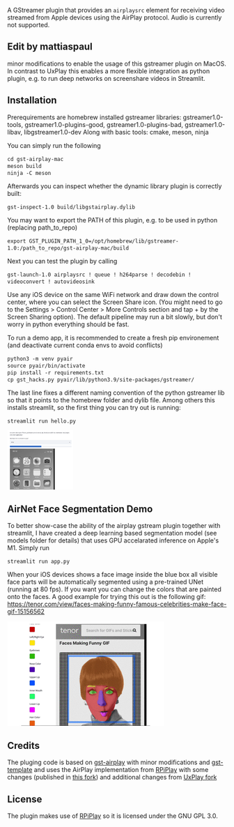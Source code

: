 A GStreamer plugin that provides an `airplaysrc` element for receiving video
streamed from Apple devices using the AirPlay protocol. Audio is currently not
supported.

## Edit by mattiaspaul

minor modifications to enable the usage of this gstreamer plugin on MacOS. In contrast to UxPlay this enables a more flexible integration as python plugin, e.g. to run deep networks on screenshare videos in Streamlit.

## Installation

Prerequirements are homebrew installed gstreamer libraries:
gstreamer1.0-tools, gstreamer1.0-plugins-good, gstreamer1.0-plugins-bad, gstreamer1.0-libav, libgstreamer1.0-dev
Along with basic tools: cmake, meson, ninja

You can simply run the following
```
cd gst-airplay-mac
meson build
ninja -C meson
```

Afterwards you can inspect whether the dynamic library plugin is correctly built:
```
gst-inspect-1.0 build/libgstairplay.dylib
```

You may want to export the PATH of this plugin, e.g. to be used in python (replacing path_to_repo)
```
export GST_PLUGIN_PATH_1_0=/opt/homebrew/lib/gstreamer-1.0:/path_to_repo/gst-airplay-mac/build
```

Next you can test the plugin by calling 
```
gst-launch-1.0 airplaysrc ! queue ! h264parse ! decodebin ! videoconvert ! autovideosink
```

Use any iOS device on the same WiFi network and draw down the control center, where you can select the Screen Share icon. (You might need to go to the Settings > Control Center > More Controls section and tap + by the Screen Sharing option). The default pipeline may run a bit slowly, but don't worry in python everything should be fast.

To run a demo app, it is recommended to create a fresh pip environement (and deactivate current conda envs to avoid conflicts)
```
python3 -m venv pyair
source pyair/bin/activate 
pip install -r requirements.txt
cp gst_hacks.py pyair/lib/python3.9/site-packages/gstreamer/
```
The last line fixes a different naming convention of the python gstreamer lib so that it points to the homebrew folder and dylib file. 
Among others this installs streamlit, so the first thing you can try out is running:
```
streamlit run hello.py
```
<img alt="screenshot" src="examples/gstairplaymac_screenshot.png" width="30%">

## AirNet Face Segmentation Demo
To better show-case the ability of the airplay gstream plugin together with streamlit, I have created a deep learning based segmentation model (see models folder for details) that uses GPU accelarated inference on Apple's M1. Simply run
```
streamlit run app.py
```

When your iOS devices shows a face image inside the blue box all visible face parts will be automatically segmented using a pre-trained UNet (running at 80 fps). If you want you can change the colors that are painted onto the faces. A good example for trying this out is the following gif: https://tenor.com/view/faces-making-funny-famous-celebrities-make-face-gif-15156562

<img alt="screenshot" src="examples/airnet_funny.gif">


## Credits

The pluging code is based on
[gst-airplay](https://github.com/knuesel/gst-airplay) with minor modifications and
[gst-template](https://gitlab.freedesktop.org/gstreamer/gst-template/) and uses
the AirPlay implementation from [RPiPlay](https://github.com/FD-/RPiPlay) with
some changes (published in [this fork](https://github.com/knuesel/RPiPlay)) and additional changes from
[UxPlay fork](https://github.com/FDH2/UxPlay)

## License

The plugin makes use of [RPiPlay](https://github.com/FD-/RPiPlay) so it is
licensed under the GNU GPL 3.0.
